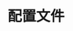 <!--
 * @Author: chenfangxu
 * @Date: 2020-10-22 08:39:11
 * @Description:
 * @LastEditors: chenfangxu
 * @LastEditTime: 2020-10-22 08:39:18
 * @FilePath: /front/JavaScript/typescript/config_file.md
-->

# 配置文件
